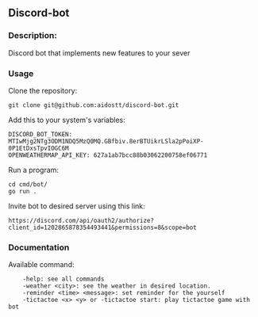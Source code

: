 ## Discord-bot


### Description:
 Discord bot that implements new features to your sever


### Usage
Clone the repository:
```
git clone git@github.com:aidostt/discord-bot.git
```

Add this to your system's variables:
```
DISCORD_BOT_TOKEN: MTIwMjg2NTg3ODM1NDQ5MzQ0MQ.GBfbiv.8erBTUikrLSla2pPoiXP-0P1EtDxsTpvIOGC6M
OPENWEATHERMAP_API_KEY: 627a1ab7bcc88b03062200758ef06771
```

Run a program:
```
cd cmd/bot/
go run .
```
Invite bot to desired server using this link: 

```
https://discord.com/api/oauth2/authorize?client_id=1202865878354493441&permissions=8&scope=bot
```



### Documentation


Available command: 
```
    -help: see all commands
    -weather <city>: see the weather in desired location.
    -reminder <time> <message>: set reminder for the yourself
    -tictactoe <x> <y> or -tictactoe start: play tictactoe game with bot
```


